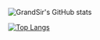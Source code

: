 ![GrandSir's GitHub stats](https://github-readme-stats.vercel.app/api?username=grandsir&show_icons=true&theme=dracula)


[![Top Langs](https://github-readme-stats.vercel.app/api/top-langs/?username=grandsir&theme=dracula&layout=compact)](https://github.com/grandsir/grandsir)

